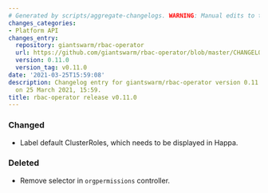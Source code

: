 ```yaml
---
# Generated by scripts/aggregate-changelogs. WARNING: Manual edits to this files will be overwritten.
changes_categories:
- Platform API
changes_entry:
  repository: giantswarm/rbac-operator
  url: https://github.com/giantswarm/rbac-operator/blob/master/CHANGELOG.md#0110---2021-03-25
  version: 0.11.0
  version_tag: v0.11.0
date: '2021-03-25T15:59:08'
description: Changelog entry for giantswarm/rbac-operator version 0.11.0, published
  on 25 March 2021, 15:59.
title: rbac-operator release v0.11.0
---
```


### Changed
- Label default ClusterRoles, which needs to be displayed in Happa.
### Deleted
- Remove selector in `orgpermissions` controller.

